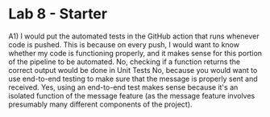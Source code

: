 # Lab 8 - Starter
A1) I would put the automated tests in the GitHub action that runs whenever code is pushed. This is because on every push, I would want to know whether my code is functioning properly, and it makes sense for this portion of the pipeline to be automated.
No, checking if a function returns the correct output would be done in Unit Tests
No, because you would want to use end-to-end testing to make sure that the message is properly sent and received.
Yes, using an end-to-end test makes sense because it's an isolated function of the message feature (as the message feature involves presumably many different components of the project).
